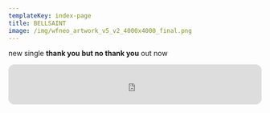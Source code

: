```yaml
---
templateKey: index-page
title: BELLSAINT
image: /img/wfneo_artwork_v5_v2_4000x4000_final.png
---
```

new single **thank you but no thank you** out now

<iframe style="border-radius:12px" src="https://open.spotify.com/embed/album/41t5pPykPsOd7tzOlHQFRb?utm_source=generator" width="100%" height="80" frameBorder="0" allowfullscreen="" allow="autoplay; clipboard-write; encrypted-media; fullscreen; picture-in-picture" loading="lazy"></iframe>
